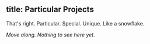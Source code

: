 title: Particular Projects
---

That's right. Particular. Special. Unique. Like a snowflake.

_Move along. Nothing to see here yet._